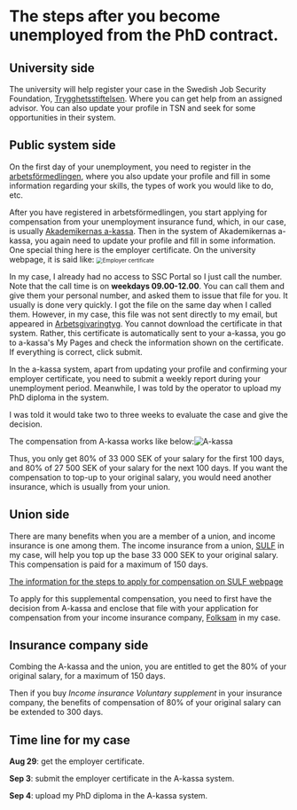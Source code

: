 # The steps after you become unemployed from the PhD contract.

## University side

The university will help register your case in the Swedish Job Security Foundation, [Trygghetsstiftelsen](https://www.tsn.se/). Where you can get help from an assigned advisor. You can also update your profile in TSN and seek for some opportunities in their system.

## Public system side

On the first day of your unemployment, you need to register in the [arbetsförmedlingen](https://arbetsformedlingen.se/), where you also update your profile and fill in some information regarding your skills, the types of work you would like to do, etc. 

After you have registered in arbetsförmedlingen, you start applying for compensation from your unemployment insurance fund, which, in our case, is usually [Akademikernas a-kassa](https://www.akademikernasakassa.se/). Then in the system of Akademikernas a-kassa, you again need to update your profile and fill in some information. One special thing here is the employer certificate. On the university webpage, it is said like:
<img src="C:\Users\user\Desktop\毕业找工作\Sweden\Fig\Employer certificate.jpeg" alt="Employer certificate" style="zoom:70%;" />

In my case, I already had no access to SSC Portal so I just call the number. Note that the call time is on **weekdays 09.00-12.00**. You can call them and give them your personal number, and asked them to issue that file for you. It usually is done very quickly. I got the file on the same day when I called them. However, in my case, this file was not sent directly to my email, but appeared in [Arbetsgivaringtyg](https://www.arbetsgivarintyg.nu/#/). You cannot download the certificate in that system. Rather, this certificate is automatically sent to your a-kassa, you go to a-kassa's My Pages and check the information shown on the certificate. If everything is correct, click submit.

In the a-kassa system, apart from updating your profile and confirming your employer certificate, you need to submit a weekly report during your unemployment period. Meanwhile, I was told by the operator to upload my PhD diploma in the system.

I was told it would take two to three weeks to evaluate the case and give the decision. 

The compensation from A-kassa works like below:![A-kassa](C:\Users\user\Desktop\毕业找工作\Sweden\Fig\A-kassa.png)

Thus, you only get 80% of 33 000 SEK of your salary for the first 100 days, and 80% of 27 500 SEK of your salary for the next 100 days. If you want the compensation to top-up to your original salary, you would need another insurance, which is usually from your union.



## Union side

There are many benefits when you are a member of a union, and income insurance is one among them. The income insurance from a union,  [SULF](https://sulf.se/en/) in my case, will help you top up the base 33 000 SEK to your original salary. This compensation is paid for a maximum of 150 days.

[The information for the steps to apply for compensation on SULF webpage](https://sulf.se/en/work-salary-and-benefits/unemployment/4-steps-if-you-become-unemployed/)

To apply for this supplemental compensation, you need to first have the decision from A-kassa and enclose that file with your application for compensation from your income insurance company, [Folksam](https://www.folksam.se/) in my case.



## Insurance company side

Combing the A-kassa and the union, you are entitled to get the 80% of your original salary, for a maximum of 150 days.

Then if you buy *Income insurance Voluntary supplement* in your insurance company, the benefits of compensation of 80% of your original salary can be extended to 300 days.



## Time line for my case

**Aug 29**: get the employer certificate.

**Sep 3**: submit the employer certificate in the A-kassa system.

**Sep 4**: upload my PhD diploma in the A-kassa system.
